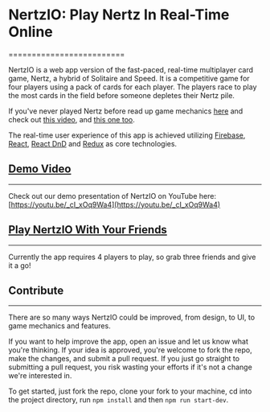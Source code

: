 
# NertzIO: Play Nertz In Real-Time Online
=========================

NertzIO is a web app version of the fast-paced, real-time multiplayer card game, Nertz, a hybrid of Solitaire and Speed. It is a competitive game for four players using a pack of cards for each player. The players race to play the most cards in the field before someone depletes their Nertz pile.

If you've never played Nertz before read up game mechanics [here](https://en.wikipedia.org/wiki/Nertz) and check out [this video](https://www.youtube.com/watch?v=iem-5SUCC8Q), and [this one too](https://www.youtube.com/watch?v=zvca2HKMW0c&t=194s).

The real-time user experience of this app is achieved utilizing [Firebase](https://firebase.google.com/products/realtime-database/), [React](https://reactjs.org/), [React DnD](https://react-dnd.github.io/react-dnd/) and [Redux](http://redux.js.org/) as core technologies.

## [Demo Video](https://youtu.be/_cI_xOq9Wa4)
---------------
Check out our demo presentation of NertzIO on YouTube here: [https://youtu.be/_cI_xOq9Wa4](https://youtu.be/_cI_xOq9Wa4)

## [Play NertzIO With Your Friends](https://nertzio.herokuapp.com/join)
----------------
Currently the app requires 4 players to play, so grab three friends and give it a go!

## Contribute
-----------------
There are so many ways NertzIO could be improved, from design, to UI, to game mechanics and features.

If you want to help improve the app, open an issue and let us know what you're thinking. If your idea is approved, you're welcome to fork the repo, make the changes, and submit a pull request. If you just go straight to submitting a pull request, you risk wasting your efforts if it's not a change we're interested in.

To get started, just fork the repo, clone your fork to your machine, cd into the project directory, run `npm install` and then `npm run start-dev`.
